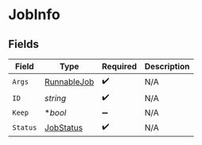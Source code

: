 # JobInfo


## Fields

| Field                                             | Type                                              | Required                                          | Description                                       |
| ------------------------------------------------- | ------------------------------------------------- | ------------------------------------------------- | ------------------------------------------------- |
| `Args`                                            | [RunnableJob](../../models/shared/runnablejob.md) | :heavy_check_mark:                                | N/A                                               |
| `ID`                                              | *string*                                          | :heavy_check_mark:                                | N/A                                               |
| `Keep`                                            | **bool*                                           | :heavy_minus_sign:                                | N/A                                               |
| `Status`                                          | [JobStatus](../../models/shared/jobstatus.md)     | :heavy_check_mark:                                | N/A                                               |